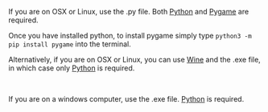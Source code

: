 If you are on OSX or Linux, use the .py file. Both [Python](https://www.python.org/) and [Pygame](https://www.pygame.org/) are required.

Once you have installed python, to install pygame simply type `python3 -m pip install pygame` into the terminal.

Alternatively, if you are on OSX or Linux, you can use [Wine](https://www.winehq.org/) and the .exe file, in which case only [Python](https://www.python.org/) is required.

&nbsp;

If you are on a windows computer, use the .exe file. [Python](https://www.python.org/) is required.
